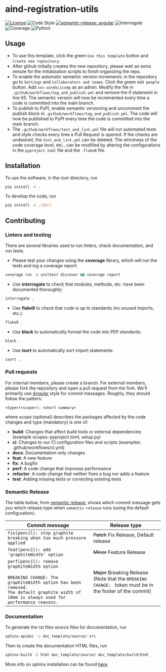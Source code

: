 # aind-registration-utils

[![License](https://img.shields.io/badge/license-MIT-brightgreen)](LICENSE)
![Code Style](https://img.shields.io/badge/code%20style-black-black)
[![semantic-release: angular](https://img.shields.io/badge/semantic--release-angular-e10079?logo=semantic-release)](https://github.com/semantic-release/semantic-release)
![Interrogate](https://img.shields.io/badge/interrogate-73.9%25-red)
![Coverage](https://img.shields.io/badge/coverage-61%25-red?logo=codecov)
![Python](https://img.shields.io/badge/python->=3.7-blue?logo=python)



## Usage
 - To use this template, click the green `Use this template` button and `Create new repository`.
 - After github initially creates the new repository, please wait an extra minute for the initialization scripts to finish organizing the repo.
 - To enable the automatic semantic version increments: in the repository go to `Settings` and `Collaborators and teams`. Click the green `Add people` button. Add `svc-aindscicomp` as an admin. Modify the file in `.github/workflows/tag_and_publish.yml` and remove the if statement in line 65. The semantic version will now be incremented every time a code is committed into the main branch.
 - To publish to PyPI, enable semantic versioning and uncomment the publish block in `.github/workflows/tag_and_publish.yml`. The code will now be published to PyPI every time the code is committed into the main branch.
 - The `.github/workflows/test_and_lint.yml` file will run automated tests and style checks every time a Pull Request is opened. If the checks are undesired, the `test_and_lint.yml` can be deleted. The strictness of the code coverage level, etc., can be modified by altering the configurations in the `pyproject.toml` file and the `.flake8` file.

## Installation
To use the software, in the root directory, run
```bash
pip install -e .
```

To develop the code, run
```bash
pip install -e .[dev]
```

## Contributing

### Linters and testing

There are several libraries used to run linters, check documentation, and run tests.

- Please test your changes using the **coverage** library, which will run the tests and log a coverage report:

```bash
coverage run -m unittest discover && coverage report
```

- Use **interrogate** to check that modules, methods, etc. have been documented thoroughly:

```bash
interrogate .
```

- Use **flake8** to check that code is up to standards (no unused imports, etc.):
```bash
flake8 .
```

- Use **black** to automatically format the code into PEP standards:
```bash
black .
```

- Use **isort** to automatically sort import statements:
```bash
isort .
```

### Pull requests

For internal members, please create a branch. For external members, please fork the repository and open a pull request from the fork. We'll primarily use [Angular](https://github.com/angular/angular/blob/main/CONTRIBUTING.md#commit) style for commit messages. Roughly, they should follow the pattern:
```text
<type>(<scope>): <short summary>
```

where scope (optional) describes the packages affected by the code changes and type (mandatory) is one of:

- **build**: Changes that affect build tools or external dependencies (example scopes: pyproject.toml, setup.py)
- **ci**: Changes to our CI configuration files and scripts (examples: .github/workflows/ci.yml)
- **docs**: Documentation only changes
- **feat**: A new feature
- **fix**: A bugfix
- **perf**: A code change that improves performance
- **refactor**: A code change that neither fixes a bug nor adds a feature
- **test**: Adding missing tests or correcting existing tests

### Semantic Release

The table below, from [semantic release](https://github.com/semantic-release/semantic-release), shows which commit message gets you which release type when `semantic-release` runs (using the default configuration):

| Commit message                                                                                                                                                                                   | Release type                                                                                                    |
| ------------------------------------------------------------------------------------------------------------------------------------------------------------------------------------------------ | --------------------------------------------------------------------------------------------------------------- |
| `fix(pencil): stop graphite breaking when too much pressure applied`                                                                                                                             | ~~Patch~~ Fix Release, Default release                                                                          |
| `feat(pencil): add 'graphiteWidth' option`                                                                                                                                                       | ~~Minor~~ Feature Release                                                                                       |
| `perf(pencil): remove graphiteWidth option`<br><br>`BREAKING CHANGE: The graphiteWidth option has been removed.`<br>`The default graphite width of 10mm is always used for performance reasons.` | ~~Major~~ Breaking Release <br /> (Note that the `BREAKING CHANGE: ` token must be in the footer of the commit) |

### Documentation
To generate the rst files source files for documentation, run
```bash
sphinx-apidoc -o doc_template/source/ src 
```
Then to create the documentation HTML files, run
```bash
sphinx-build -b html doc_template/source/ doc_template/build/html
```
More info on sphinx installation can be found [here](https://www.sphinx-doc.org/en/master/usage/installation.html).

